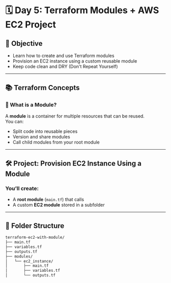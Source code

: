 # 🗓️ Day 5: Terraform Modules + AWS EC2 Project

## 🎯 Objective

- Learn how to create and use Terraform modules
- Provision an EC2 instance using a custom reusable module
- Keep code clean and DRY (Don't Repeat Yourself)

---

## 📚 Terraform Concepts

### 🔁 What is a Module?

A **module** is a container for multiple resources that can be reused.  
You can:

- Split code into reusable pieces
- Version and share modules
- Call child modules from your root module

---

## 🛠️ Project: Provision EC2 Instance Using a Module

### You’ll create:

- A **root module** (`main.tf`) that calls
- A custom **EC2 module** stored in a subfolder

---

## 📁 Folder Structure

```bash
terraform-ec2-with-module/
├── main.tf
├── variables.tf
├── outputs.tf
├── modules/
│   └── ec2_instance/
│       ├── main.tf
│       ├── variables.tf
│       └── outputs.tf
```
